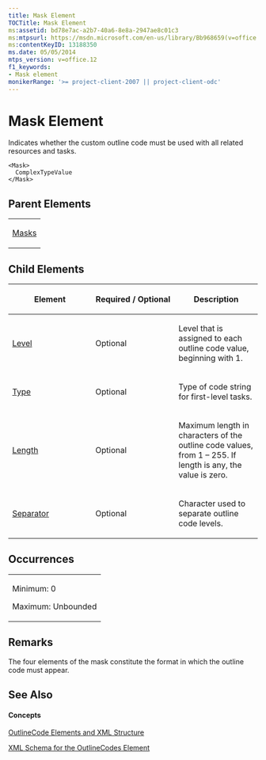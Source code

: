 ```yaml
---
title: Mask Element
TOCTitle: Mask Element
ms:assetid: bd78e7ac-a2b7-40a6-8e8a-2947ae8c01c3
ms:mtpsurl: https://msdn.microsoft.com/en-us/library/Bb968659(v=office.12)
ms:contentKeyID: 13188350
ms.date: 05/05/2014
mtps_version: v=office.12
f1_keywords:
- Mask element
monikerRange: '>= project-client-2007 || project-client-odc'
---
```


# Mask Element




Indicates whether the custom outline code must be used with all related resources and tasks.

    <Mask>
      ComplexTypeValue
    </Mask>

## Parent Elements

<table>
<colgroup>
<col style="width: 100%" />
</colgroup>
<tbody>
<tr class="odd">
<td><p><a href="masks-element.md">Masks</a></p></td>
</tr>
</tbody>
</table>

## Child Elements

<table>
<colgroup>
<col style="width: 33%" />
<col style="width: 33%" />
<col style="width: 33%" />
</colgroup>
<thead>
<tr class="header">
<th><p>Element</p></th>
<th><p>Required / Optional</p></th>
<th><p>Description</p></th>
</tr>
</thead>
<tbody>
<tr class="odd">
<td><p><a href="level-element.md">Level</a></p></td>
<td><p>Optional</p></td>
<td><p>Level that is assigned to each outline code value, beginning with 1.</p></td>
</tr>
<tr class="even">
<td><p><a href="type-element-multiple-parents.md">Type</a></p></td>
<td><p>Optional</p></td>
<td><p>Type of code string for first-level tasks.</p></td>
</tr>
<tr class="odd">
<td><p><a href="length-element.md">Length</a></p></td>
<td><p>Optional</p></td>
<td><p>Maximum length in characters of the outline code values, from 1 – 255. If length is any, the value is zero.</p></td>
</tr>
<tr class="even">
<td><p><a href="separator-element.md">Separator</a></p></td>
<td><p>Optional</p></td>
<td><p>Character used to separate outline code levels.</p></td>
</tr>
</tbody>
</table>

## Occurrences

<table>
<colgroup>
<col style="width: 100%" />
</colgroup>
<tbody>
<tr class="odd">
<td><p>Minimum: 0</p>
<p>Maximum: Unbounded</p></td>
</tr>
</tbody>
</table>

## Remarks

The four elements of the mask constitute the format in which the outline code must appear.

## See Also

#### Concepts

[OutlineCode Elements and XML Structure](outlinecode-elements-and-xml-structure.md)

[XML Schema for the OutlineCodes Element](xml-schema-for-the-outlinecodes-element.md)

